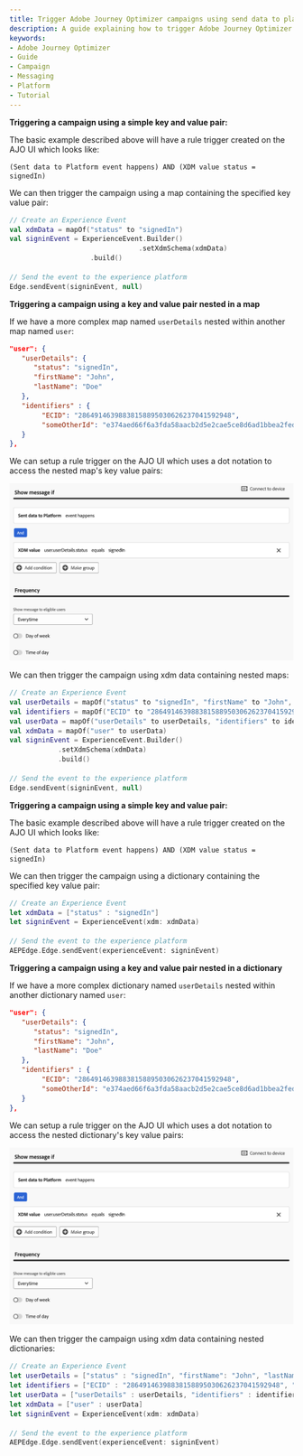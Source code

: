 ```yaml
---
title: Trigger Adobe Journey Optimizer campaigns using send data to platform events
description: A guide explaining how to trigger Adobe Journey Optimizer campaigns by using send data to platform events.
keywords:
- Adobe Journey Optimizer
- Guide
- Campaign
- Messaging
- Platform
- Tutorial
---
```


<Variant platform="android" function="send-event" repeat="12"/>

**Triggering a campaign using a simple key and value pair:**

The basic example described above will have a rule trigger created on the AJO UI which looks like:

```text
(Sent data to Platform event happens) AND (XDM value status = signedIn)
```

We can then trigger the campaign using a map containing the specified key value pair:

```kotlin
// Create an Experience Event
val xdmData = mapOf("status" to "signedIn")
val signinEvent = ExperienceEvent.Builder()
     							.setXdmSchema(xdmData)
                	.build()

// Send the event to the experience platform
Edge.sendEvent(signinEvent, null)
```

**Triggering a campaign using a key and value pair nested in a map**

If we have a more complex map named `userDetails` nested within another map named `user`:

```json
"user": {
   "userDetails": {
      "status": "signedIn",
      "firstName": "John",
      "lastName": "Doe"
   },
   "identifiers" : {
   		"ECID": "28649146398838158895030626237041592948",
   		"someOtherId": "e374aed66f6a3fda58aacb2d5e2cae5ce8d6ad1bbea2fedfd2640ac0d5be8d2e"
   }
},

```
We can setup a rule trigger on the AJO UI which uses a dot notation to access the nested map's key value pairs:

![send-data-event-define-nested-rule](../../assets/trigger-campaign/send-data-event-define-nested-rule.png)

We can then trigger the campaign using xdm data containing nested maps:

```kotlin
// Create an Experience Event
val userDetails = mapOf("status" to "signedIn", "firstName" to "John", "lastName" to "Doe")
val identifiers = mapOf("ECID" to "28649146398838158895030626237041592948", "someOtherId" to "e374aed66f6a3fda58aacb2d5e2cae5ce8d6ad1bbea2fedfd2640ac0d5be8d2e")
val userData = mapOf("userDetails" to userDetails, "identifiers" to identifiers)
val xdmData = mapOf("user" to userData)
val signinEvent = ExperienceEvent.Builder()
			.setXdmSchema(xdmData)
			.build()

// Send the event to the experience platform
Edge.sendEvent(signinEvent, null)
```

<Variant platform="ios" function="send-event" repeat="12"/>

**Triggering a campaign using a simple key and value pair:**

The basic example described above will have a rule trigger created on the AJO UI which looks like:

```text
(Sent data to Platform event happens) AND (XDM value status = signedIn)
```

We can then trigger the campaign using a dictionary containing the specified key value pair:

```swift
// Create an Experience Event
let xdmData = ["status" : "signedIn"]
let signinEvent = ExperienceEvent(xdm: xdmData)

// Send the event to the experience platform
AEPEdge.Edge.sendEvent(experienceEvent: signinEvent)
```

**Triggering a campaign using a key and value pair nested in a dictionary**

If we have a more complex dictionary named `userDetails` nested within another dictionary named `user`:

```json
"user": {
   "userDetails": {
      "status": "signedIn",
      "firstName": "John",
      "lastName": "Doe"
   },
   "identifiers" : {
   		"ECID": "28649146398838158895030626237041592948",
   		"someOtherId": "e374aed66f6a3fda58aacb2d5e2cae5ce8d6ad1bbea2fedfd2640ac0d5be8d2e"
   }
},
```

We can setup a rule trigger on the AJO UI which uses a dot notation to access the nested dictionary's key value pairs:

![send-data-event-define-nested-rule](../../assets/trigger-campaign/send-data-event-define-nested-rule.png)

We can then trigger the campaign using xdm data containing nested dictionaries:

```swift
// Create an Experience Event
let userDetails = ["status" : "signedIn", "firstName": "John", "lastName": "Doe"]
let identifiers = ["ECID" : "28649146398838158895030626237041592948", "someOtherId" : "e374aed66f6a3fda58aacb2d5e2cae5ce8d6ad1bbea2fedfd2640ac0d5be8d2e"]
let userData = ["userDetails" : userDetails, "identifiers" : identifiers]
let xdmData = ["user" : userData]
let signinEvent = ExperienceEvent(xdm: xdmData)

// Send the event to the experience platform
AEPEdge.Edge.sendEvent(experienceEvent: signinEvent)
```
